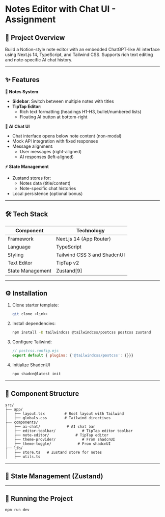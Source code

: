 # Notes Editor with Chat UI - Assignment

## 🚀 Project Overview  
Build a Notion-style note editor with an embedded ChatGPT-like AI interface using Next.js 14, TypeScript, and Tailwind CSS. Supports rich text editing and note-specific AI chat history.

---

## ✨ Features  
**📝 Notes System**  
- **Sidebar**: Switch between multiple notes with titles
- **TipTap Editor**:  
  - Rich text formatting (headings H1-H3, bullet/numbered lists)
  - Floating AI button at bottom-right

**🤖 AI Chat UI**  
- Chat interface opens below note content (non-modal)
- Mock API integration with fixed responses  
- Message alignment:  
  - User messages (right-aligned)  
  - AI responses (left-aligned)  

**⚡ State Management**  
- Zustand stores for:  
  - Notes data (title/content)  
  - Note-specific chat histories  
- Local persistence (optional bonus)  

---

## 🛠 Tech Stack  
| Component          | Technology           |
|--------------------|----------------------|
| Framework          | Next.js 14 (App Router) |
| Language           | TypeScript           |
| Styling            | Tailwind CSS 3 and ShadcnUI |
| Text Editor        | TipTap v2            |
| State Management   | Zustand[9]          |

---

## ⚙️ Installation  
1. Clone starter template:  
   ```bash
   git clone <link>
   ```
2. Install dependencies:  
   ```bash
   npm install -D tailwindcss @tailwindcss/postcss postcss zustand
   ```
3. Configure Tailwind:  
   ```js
   // postcss.config.mjs
   export default { plugins: {'@tailwindcss/postcss': {}}}
   ```
4. Initialize ShadcnUI
   ```bash
   npx shadcn@latest init
   ```
---

## 🧩 Component Structure  
```
src/
├── app/
│   ├── layout.tsx         # Root layout with Tailwind
│   ├── globals.css        # Tailwind directives
├── components/
│   ├── ai-chat/            # AI chat bar
│   ├── editor-toolbar/            # TipTap editor toolbar
│   ├── note-editor/            # TipTap editor
│   ├── theme-provider/            # From shadcnUI
│   ├── theme-toggle/            # From shadcnUI
├── lib/
│   ├── store.ts   # Zustand store for notes
│   ├── utils.ts   
```

---

## 🔄 State Management (Zustand)  

---

## 🚧 Running the Project  
```bash
npm run dev
```